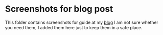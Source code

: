 # Screenshots for blog post

This folder contains screenshots for guide at my [blog](https://ryndia.me/deploy-gatsby-js-website-to-firebase-hosting)
I am not sure whether you need them, I added them here just to keep them in a safe place.
